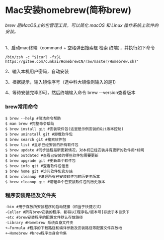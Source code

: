 # Mac安装homebrew(简称brew)



###### brew 是MacOS上的包管理工具，可以简化 macOS 和 Linux 操作系统上软件的安装。

1、启动mac终端（command + 空格弹出搜索框 检索 终端），并执行如下命令

```
/bin/zsh -c "$(curl -fsSL https://gitee.com/cunkai/HomebrewCN/raw/master/Homebrew.sh)"
```

 2、输入本机用户密码，自动安装

3、根据提示，输入镜像序号（选中科大镜像则输入的是1）

4、等待安装完毕即可，然后终端输入命令 brew --version查看版本



### brew常用命令

```
$ brew --help #简洁命令帮助
$ man brew #完整命令帮助
$ brew install git #安装软件包(这里是示例安装的Git版本控制)
$ brew uninstall git #卸载软件包
$ brew search git #搜索软件包
$ brew list #显示已经安装的所有软件包
$ brew update #同步远程最新更新情况，对本机已经安装并有更新的软件用*标明
$ brew outdated #查看已安装的哪些软件包需要更新
$ brew upgrade git #更新单个软件包
$ brew info git #查看软件包信息
$ brew home git #访问软件包官方站
$ brew cleanup #清理所有已安装软件包的历史老版本
$ brew cleanup git #清理单个已安装软件包的历史版本
```



### 程序安装路径及文件夹



````
-bin #用于存放所安装程序的启动链接（相当于快捷方式）
-Cellar #所有brew安装的程序，都将以[程序名/版本号]存放于本目录下
-etc #brew安装程序的配置文件默认存放路径
-Library #Homebrew 系统自身文件夹
+–Formula #程序的下载路径和编译参数及安装路径等配置文件存放地
+–Homebrew #brew程序自身命令集
````
